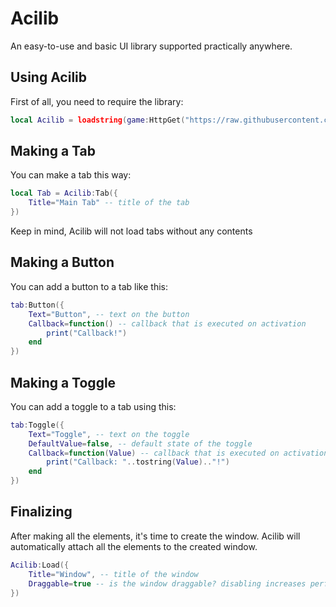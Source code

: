 # Acilib
An easy-to-use and basic UI library supported practically anywhere.
## Using Acilib
First of all, you need to require the library:
```lua
local Acilib = loadstring(game:HttpGet("https://raw.githubusercontent.com/SomVanTeam/Acilib/refs/heads/main/main.lua"))()
```
## Making a Tab
You can make a tab this way:
```lua
local Tab = Acilib:Tab({
    Title="Main Tab" -- title of the tab
})
```
Keep in mind, Acilib will not load tabs without any contents
## Making a Button
You can add a button to a tab like this:
```lua
tab:Button({
	Text="Button", -- text on the button
	Callback=function() -- callback that is executed on activation
		print("Callback!")
	end
})
```
## Making a Toggle
You can add a toggle to a tab using this:
```lua
tab:Toggle({
	Text="Toggle", -- text on the toggle
	DefaultValue=false, -- default state of the toggle
	Callback=function(Value) -- callback that is executed on activation
		print("Callback: "..tostring(Value).."!")
	end
})
```
## Finalizing
After making all the elements, it's time to create the window. Acilib will automatically attach all the elements to the created window.
```lua
Acilib:Load({
	Title="Window", -- title of the window
	Draggable=true -- is the window draggable? disabling increases performance slightly
})
```
